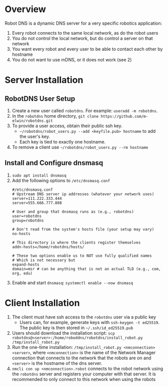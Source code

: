 # Overview
Robot DNS is a dynamic DNS server for a very specific robotics application:

1. Every robot connects to the same local network, as do the robot users
2. You do not control the local network, but do control a server on that network 
3. You want every robot and every user to be able to contact each other by hostname
4. You do not want to use mDNS, or it does not work (see 2)

# Server Installation
## RobotDNS User Setup
1. Create a new user called `robotdns`. For example: `useradd -m robotdns`.
2. In the `robotdns` home directory, `git clone https://github.com/m-elwin/robotdns.git`
3. To provide a user access, obtain their public ssh key.
   - `~/robotdns/robot_users.py --add <keyfile.pub> hostname` to add the user's key.
   - Each key is tied to exactly one hostname. 
4. To remove a client use `~/robotdns/robot_users.py --rm hostname`
   
## Install and Configure dnsmasq
1. `sudo apt install dnsmasq`
2. Add the following options to `/etc/dnsmasq.conf` 
   ```
   #/etc/dnsmasq.conf
   # Upstream DNS server ip addresses (whatever your network uses)
   server=111.222.333.444
   server=555.666.777.888

   # User and group that dnsmasq runs as (e.g., robotdns)
   user=robotdns
   group=robotdns

   # Don't read from the system's hosts file (your setup may vary)
   no-hosts

   # This directory is where the clients register themselves 
   addn-hosts=/home/robotdns/hosts/

   # These two options enable us to NOT use fully qualified names
   # Which is not necessary but
   expand-hosts
   domain=msr # can be anything that is not an actual TLD (e.g., com, org, edu) 
   ```
3. Enable and start `dnsmasq`: `systemctl enable --now dnsmasq`

# Client Installation
1. The client must have ssh access to the `robotdns` user via a public key
   - Users can, for example, generate keys with `ssh-keygen -t ed25519`. The public key is then stored in `~/.ssh/id_ed25519.pub`
2. Users should download the installation script:
   `scp robotdns@<server>:/home/roboddns/robotdns/install_robot.py /tmp/install_robot.py`
3. Run the one-time installation: 
   `/tmp/install_robot.py <nmconnection> <server>`, where `<nmconnection>` is the name of the Network Manager connection that connects
   to the network that the robots are on and `<server>` is the hostname of the dns server.
3. `nmcli con up <nmconnection>.robot` connects to the robot network using the `robotdns` server and registers your computer
   with that server. It is recommended to only connect to this network when using the robots
